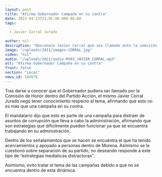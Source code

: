 ```yaml
---
layout: post
title: "Afirma Gobernador Campaña en su contra"
date: 2021-04-23T21:05:00.000-06:00
tags:
  
  - Javier Corral Jurado
  
author: nil
description: "Desconoce Javier Corral que sea llamado ante la comisión de honor dentro de su partido."
image: "/uploads/2021/images-CORRAL.jpg"
video: "nil"
audio: "/uploads/2021/audio-MV03_JAVIER_CORRAL.mp3"
alt: "Afirma Gobernador Campaña en su contra"
front: false
section: "Local"
news_id: 184078
---
```


Tras darse a conocer que el Gobernador pudiera ser llamado por la Comisión de Honor dentro del Partido Acción, el mismo Javier Corral Jurado negó tener conocimiento respecto al tema, afirmando que esto no es más que una campaña en su contra.

El mandatario dijo que esto es parte de una campaña para distraer de asuntos de corrupción que lleva a cabo la administración, afirmando que son estrategias que difícilmente pueden funcionar ya que se encuentra trabajando en su administración.

Dentro de los señalamientos que se hacen se encuentra el que ha tenido acercamientos y apoyado a personas dentro de Morena. Asimismo se le cuestionó sobre separación de su partido, no deseando responde a este tipo de “estrategias mediaticas distractoras”.

Asimismo, evito tratar el tema de las campañas debido a que no se encuentra dentro de esta dinámica.
